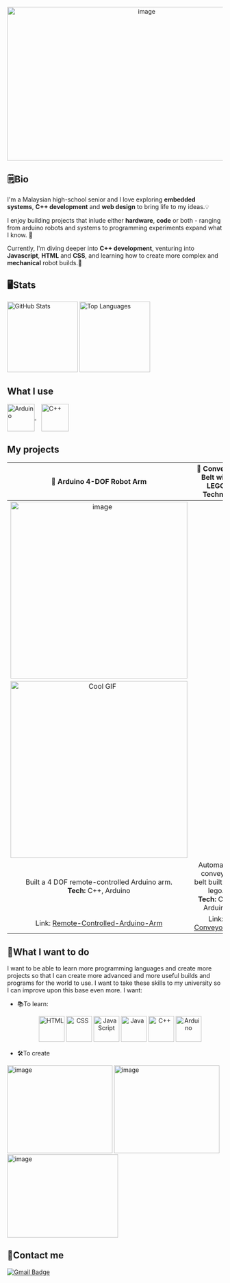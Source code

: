 
<p align="center">
  <img width="636" height="359" alt="image" src="https://github.com/user-attachments/assets/da07f3c1-9ade-46c3-af5a-2fae792477a6" />
</p>


## 🗒️Bio
I'm a Malaysian high-school senior and I love exploring **embedded systems**, **C++ development** and **web design** to bring life to my ideas.💡

I enjoy building projects that inlude either **hardware**, **code** or both - ranging from arduino robots and systems to programming experiments expand what I know. 🤩

Currently, I'm diving deeper into **C++ development**, venturing into **Javascript**, **HTML** and  **CSS**, and learning how to create more complex and **mechanical** robot builds.🤖

## 🖥️Stats
<p align="left">
  <img src="https://github-readme-stats.vercel.app/api?username=ArifNaufalMNazri&show_icons=true&theme=tokyonight" 
       alt="GitHub Stats" height="165"/>
  <img src="https://github-readme-stats.vercel.app/api/top-langs/?username=ArifNaufalMNazri&layout=compact&theme=tokyonight" 
       alt="Top Languages" height="165"/>
</p>

## What I use
<p align="left">
  <a href="https://www.arduino.cc/" target="_blank" rel="noopener">
    <img src="https://cdn.jsdelivr.net/gh/devicons/devicon/icons/arduino/arduino-original.svg" alt="Arduino" width="64" height="64" style="vertical-align:middle;">
  </a>
  &nbsp;&nbsp;
  <a href="https://isocpp.org/" target="_blank" rel="noopener">
    <img src="https://cdn.jsdelivr.net/gh/devicons/devicon/icons/cplusplus/cplusplus-original.svg" alt="C++" width="64" height="64" style="vertical-align:middle;">
  </a>
</p>

## My projects
<div align="center">

| 🤖 Arduino 4-DOF Robot Arm | 🧱 Conveyor Belt with LEGO Technic |
|:--------------------------:|:---------------------------------:|
|<img width="413" height="413" alt="image" src="https://github.com/user-attachments/assets/955e391d-15c2-4b4b-ab5b-bf5e189fe6c5" />| 
|<img src="https://github.com/user-attachments/assets/871afd62-4f51-478e-929f-bff55f73e893" width="413" height="413" alt="Cool GIF">|
| Built a 4 DOF remote-controlled Arduino arm. <br> **Tech:** C++, Arduino | Automated conveyor belt built with lego. <br> **Tech:** C++, Arduino |
| Link: [Remote-Controlled-Arduino-Arm](https://github.com/ArifNaufalMNAzri/Remote-Controlled-Arduino-Arm) | Link: [ConveyorBelt](https://github.com/ArifNaufalMNazri/ConveyorBelt) |

</div>

## 🥅What I want to do
I want to be able to learn more programming languages and create more projects so that I can create more advanced and more useful builds and programs for the world to use. I want to take these skills to my university so I can improve upon this base even more. I want:
- 📚To learn:
  <p align="center">
  <img src="https://cdn.jsdelivr.net/gh/devicons/devicon/icons/html5/html5-original.svg" alt="HTML" width="60" height="60"/>
  <img src="https://cdn.jsdelivr.net/gh/devicons/devicon/icons/css3/css3-original.svg" alt="CSS" width="60" height="60"/>
  <img src="https://cdn.jsdelivr.net/gh/devicons/devicon/icons/javascript/javascript-original.svg" alt="JavaScript" width="60" height="60"/>
  <img src="https://cdn.jsdelivr.net/gh/devicons/devicon/icons/java/java-original.svg" alt="Java" width="60" height="60"/>
  <img src="https://cdn.jsdelivr.net/gh/devicons/devicon/icons/cplusplus/cplusplus-original.svg" alt="C++" width="60" height="60"/>
  <img src="https://cdn.jsdelivr.net/gh/devicons/devicon/icons/arduino/arduino-original.svg" alt="Arduino" width="60" height="60"/>
</p>

- 🛠️To create 
 <p align="left">
 <img width="246" height="205" alt="image" src="https://github.com/user-attachments/assets/4380faef-8b6f-4a03-b3de-d13999a421fc" />
 <img width="246" height="205" alt="image" src="https://github.com/user-attachments/assets/f247487c-c8ea-4431-9f95-f2cb4d787d3c" />
 <img width="259" height="194" alt="image" src="https://github.com/user-attachments/assets/475fd881-412d-42f3-bb27-52aa4105491e" />

## 📱Contact me
[![Gmail Badge](https://img.shields.io/badge/Gmail-D14836?style=for-the-badge&logo=gmail&logoColor=white)](mailto:arifnaufalmnazri@gmail.com)
 
 
<!--
**ArifNaufalMNazri/ArifNaufalMNazri** is a ✨ _special_ ✨ repository because its `README.md` (this file) appears on your GitHub profile.

Here are some ideas to get you started:

- 🔭 I’m currently working on ...
- 🌱 I’m currently learning ...
- 👯 I’m looking to collaborate on ...
- 🤔 I’m looking for help with ...
- 💬 Ask me about ...
- 📫 How to reach me: ...
- 😄 Pronouns: ...
- ⚡ Fun fact: ...
-->
